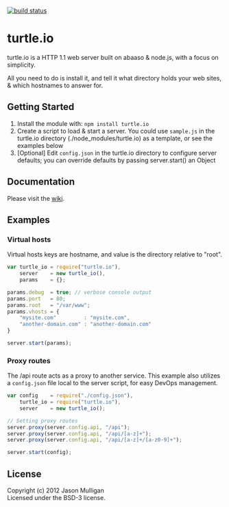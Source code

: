 [![build status](https://secure.travis-ci.org/avoidwork/turtle.io.png)](http://travis-ci.org/avoidwork/turtle.io)
# turtle.io

turtle.io is a HTTP 1.1 web server built on abaaso & node.js, with a focus on simplicity.

All you need to do is install it, and tell it what directory holds your web sites, & which hostnames to answer for.

## Getting Started

1. Install the module with: `npm install turtle.io`
2. Create a script to load & start a server. You could use `sample.js` in the turtle.io directory (./node_modules/turtle.io) as a template, or see the examples below
3. [Optional] Edit `config.json` in the turtle.io directory to configure server defaults; you can override defaults by passing server.start() an Object

## Documentation

Please visit the [wiki](https://github.com/avoidwork/turtle.io/wiki).

## Examples

### Virtual hosts

Virtual hosts keys are hostname, and value is the directory relative to "root".

```javascript
var turtle_io = require("turtle.io"),
    server    = new turtle_io(),
    params    = {};

params.debug  = true; // verbose console output
params.port   = 80;
params.root   = "/var/www";
params.vhosts = {
	"mysite.com"         : "mysite.com",
	"another-domain.com" : "another-domain.com"
}

server.start(params);
```

### Proxy routes

The /api route acts as a proxy to another service. This example also utilizes a `config.json` file local to the server script, for easy DevOps management.

```javascript
var config    = require("./config.json"),
    turtle_io = require("turtle.io"),
    server    = new turtle_io();

// Setting proxy routes
server.proxy(server.config.api, "/api");
server.proxy(server.config.api, "/api/[a-z]+");
server.proxy(server.config.api, "/api/[a-z]+/[a-z0-9]+");

server.start(config);
```

## License
Copyright (c) 2012 Jason Mulligan  
Licensed under the BSD-3 license.